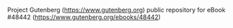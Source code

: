 Project Gutenberg (https://www.gutenberg.org) public repository for eBook #48442 (https://www.gutenberg.org/ebooks/48442)
